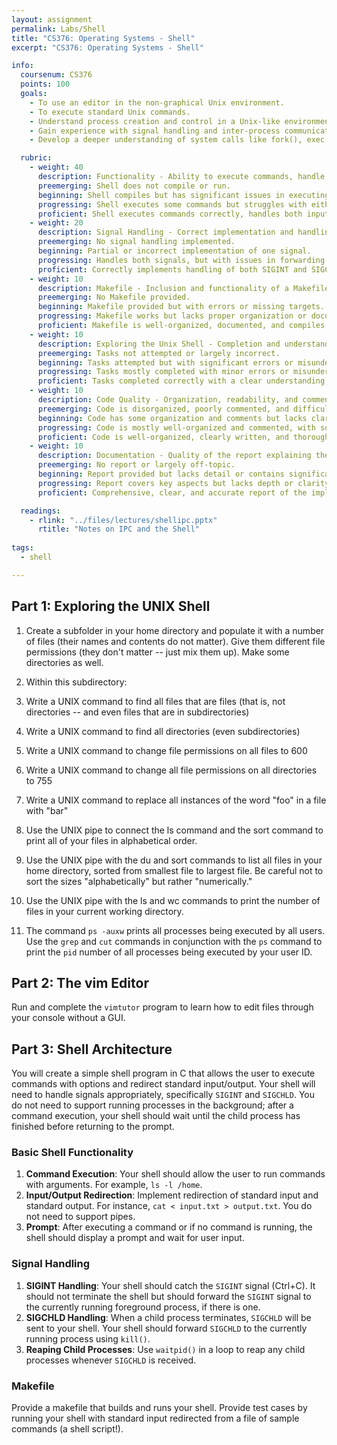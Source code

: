```yaml
---
layout: assignment
permalink: Labs/Shell
title: "CS376: Operating Systems - Shell"
excerpt: "CS376: Operating Systems - Shell"

info:
  coursenum: CS376
  points: 100
  goals:
    - To use an editor in the non-graphical Unix environment.
    - To execute standard Unix commands.
    - Understand process creation and control in a Unix-like environment.
    - Gain experience with signal handling and inter-process communication.
    - Develop a deeper understanding of system calls like fork(), exec(), and waitpid().

  rubric:
    - weight: 40
      description: Functionality - Ability to execute commands, handle redirection, and manage processes correctly.
      preemerging: Shell does not compile or run. 
      beginning: Shell compiles but has significant issues in executing most commands.
      progressing: Shell executes some commands but struggles with either redirection or process management. 
      proficient: Shell executes commands correctly, handles both input and output redirection well, and manages processes effectively. 
    - weight: 20
      description: Signal Handling - Correct implementation and handling of SIGINT and SIGCHLD.
      preemerging: No signal handling implemented. 
      beginning: Partial or incorrect implementation of one signal. 
      progressing: Handles both signals, but with issues in forwarding or reaping processes. 
      proficient: Correctly implements handling of both SIGINT and SIGCHLD, including forwarding and process reaping. 
    - weight: 10
      description: Makefile - Inclusion and functionality of a Makefile for compiling the shell.
      preemerging: No Makefile provided. 
      beginning: Makefile provided but with errors or missing targets. 
      progressing: Makefile works but lacks proper organization or documentation. 
      proficient: Makefile is well-organized, documented, and compiles the shell correctly. 
    - weight: 10
      description: Exploring the Unix Shell - Completion and understanding of tasks in the "Exploring the Unix Shell" section.
      preemerging: Tasks not attempted or largely incorrect. 
      beginning: Tasks attempted but with significant errors or misunderstandings. 
      progressing: Tasks mostly completed with minor errors or misunderstandings.
      proficient: Tasks completed correctly with a clear understanding demonstrated. 
    - weight: 10
      description: Code Quality - Organization, readability, and commenting of the code.
      preemerging: Code is disorganized, poorly commented, and difficult to read. 
      beginning: Code has some organization and comments but lacks clarity. 
      progressing: Code is mostly well-organized and commented, with some areas lacking clarity. 
      proficient: Code is well-organized, clearly written, and thoroughly commented. 
    - weight: 10
      description: Documentation - Quality of the report explaining the implementation, signal handling, and process management.
      preemerging: No report or largely off-topic. 
      beginning: Report provided but lacks detail or contains significant inaccuracies. 
      progressing: Report covers key aspects but lacks depth or clarity in some areas. 
      proficient: Comprehensive, clear, and accurate report of the implementation. 

  readings:
    - rlink: "../files/lectures/shellipc.pptx"
      rtitle: "Notes on IPC and the Shell"
      
tags:
  - shell

---
```


## Part 1: Exploring the UNIX Shell

1. Create a subfolder in your home directory and populate it with a number of files (their names and contents do not matter).  Give them different file permissions (they don't matter -- just mix them up).  Make some directories as well.  
2. Within this subdirectory:
  1. Write a UNIX command to find all files that are files (that is, not directories -- and even files that are in subdirectories)
  2. Write a UNIX command to find all directories (even subdirectories)
  3. Write a UNIX command to change file permissions on all files to 600
  4. Write a UNIX command to change all file permissions on all directories to 755

3. Write a UNIX command to replace all instances of the word "foo" in a file with "bar"

4. Use the UNIX pipe to connect the ls command and the sort command to print all of your files in alphabetical order.

5. Use the UNIX pipe with the du and sort commands to list all files in your home directory, sorted from smallest file to largest file.  Be careful not to sort the sizes "alphabetically" but rather "numerically."

6. Use the UNIX pipe with the ls and wc commands to print the number of files in your current working directory.

7. The command `ps -auxw` prints all processes being executed by all users.  Use the `grep` and `cut` commands in conjunction with the `ps` command to print the `pid` number of all processes being executed by your user ID.

## Part 2: The vim Editor

Run and complete the `vimtutor` program to learn how to edit files through your console without a GUI.

## Part 3: Shell Architecture

You will create a simple shell program in C that allows the user to execute commands with options and redirect standard input/output. Your shell will need to handle signals appropriately, specifically `SIGINT` and `SIGCHLD`.  You do not need to support running processes in the background; after a command execution, your shell should wait until the child process has finished before returning to the prompt.

### Basic Shell Functionality
1. **Command Execution**: Your shell should allow the user to run commands with arguments. For example, `ls -l /home`.
2. **Input/Output Redirection**: Implement redirection of standard input and standard output. For instance, `cat < input.txt > output.txt`.  You do not need to support pipes.
3. **Prompt**: After executing a command or if no command is running, the shell should display a prompt and wait for user input.

### Signal Handling
1. **SIGINT Handling**: Your shell should catch the `SIGINT` signal (Ctrl+C). It should not terminate the shell but should forward the `SIGINT` signal to the currently running foreground process, if there is one.
2. **SIGCHLD Handling**: When a child process terminates, `SIGCHLD` will be sent to your shell. Your shell should forward `SIGCHLD` to the currently running process using `kill()`.
3. **Reaping Child Processes**: Use `waitpid()` in a loop to reap any child processes whenever `SIGCHLD` is received.

### Makefile

Provide a makefile that builds and runs your shell.  Provide test cases by running your shell with standard input redirected from a file of sample commands (a shell script!).